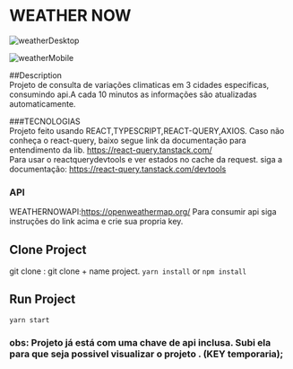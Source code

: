 # WEATHER NOW 
![weatherDesktop](https://user-images.githubusercontent.com/52139246/170554143-171c5f73-7f59-4e16-aedf-17de7da49bf4.png)

![weatherMobile](https://user-images.githubusercontent.com/52139246/170554626-cc6bf092-5642-4572-9ca5-90b494bcb0ec.png)



##Description<br/>
Projeto de consulta de variações climaticas em 3 cidades especificas,
consumindo api.A cada 10 minutos as informações são atualizadas automaticamente.

###TECNOLOGIAS<br/>
Projeto feito usando REACT,TYPESCRIPT,REACT-QUERY,AXIOS.
Caso não conheça o react-query, baixo segue link da documentação para entendimento da lib.
https://react-query.tanstack.com/<br/>
Para usar o reactquerydevtools e ver estados no cache da request. siga a documentação:
https://react-query.tanstack.com/devtools

### API<br>
WEATHERNOWAPI:https://openweathermap.org/
Para consumir api siga instruções do link acima e crie sua propria key.
## Clone Project<br/>
git clone : git clone + name project.
`yarn install` or `npm install`
## Run Project
 `yarn start`
 
### obs: Projeto já está com uma chave de api inclusa. Subi ela para que seja possivel visualizar o projeto . (KEY temporaria);
